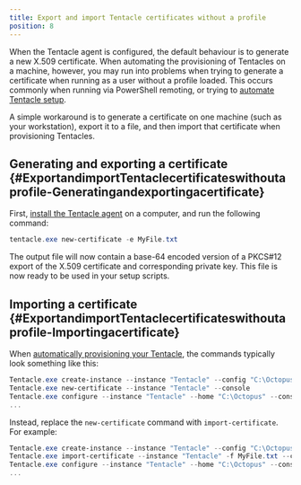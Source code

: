 ```yaml
---
title: Export and import Tentacle certificates without a profile
position: 8
---
```



When the Tentacle agent is configured, the default behaviour is to generate a new X.509 certificate. When automating the provisioning of Tentacles on a machine, however, you may run into problems when trying to generate a certificate when running as a user without a profile loaded. This occurs commonly when running via PowerShell remoting, or trying to [automate Tentacle setup](/docs/installation/installing-tentacles/automating-tentacle-installation.md).


A simple workaround is to generate a certificate on one machine (such as your workstation), export it to a file, and then import that certificate when provisioning Tentacles.

## Generating and exporting a certificate {#ExportandimportTentaclecertificateswithoutaprofile-Generatingandexportingacertificate}


First, [install the Tentacle agent](/docs/installation/installing-tentacles/index.md) on a computer, and run the following command:

```powershell
tentacle.exe new-certificate -e MyFile.txt
```


The output file will now contain a base-64 encoded version of a PKCS#12 export of the X.509 certificate and corresponding private key. This file is now ready to be used in your setup scripts.

## Importing a certificate {#ExportandimportTentaclecertificateswithoutaprofile-Importingacertificate}


When [automatically provisioning your Tentacle](/docs/installation/installing-tentacles/automating-tentacle-installation.md), the commands typically look something like this:

```powershell
Tentacle.exe create-instance --instance "Tentacle" --config "C:\Octopus\Tentacle\Tentacle.config" --console
Tentacle.exe new-certificate --instance "Tentacle" --console
Tentacle.exe configure --instance "Tentacle" --home "C:\Octopus" --console
...
```


Instead, replace the `new-certificate` command with `import-certificate`. For example:

```powershell
Tentacle.exe create-instance --instance "Tentacle" --config "C:\Octopus\Tentacle\Tentacle.config" --console
Tentacle.exe import-certificate --instance "Tentacle" -f MyFile.txt --console
Tentacle.exe configure --instance "Tentacle" --home "C:\Octopus" --console
...
```
